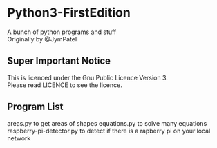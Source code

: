 # Python3-FirstEdition
A bunch of python programs and stuff  
Originally by @JymPatel
## Super Important Notice
This is licenced under the Gnu Public Licence Version 3.  
Please read LICENCE to see the licence.

## Program List
areas.py to get areas of shapes
equations.py to solve many equations  
raspberry-pi-detector.py to detect if there is a rapberry pi on your local network
